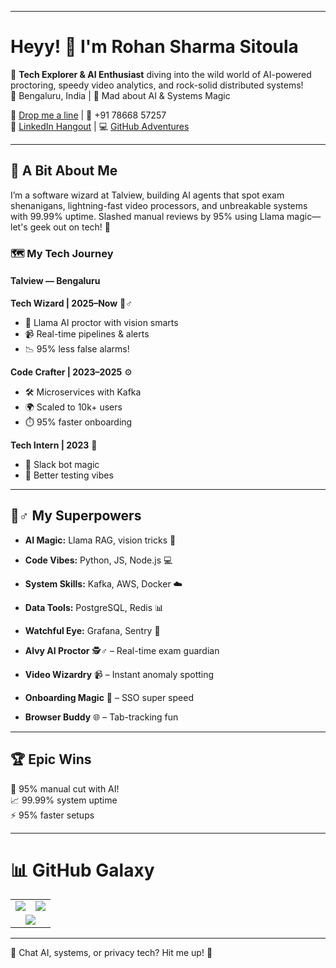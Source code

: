 ***

# Heyy! 👋 I'm Rohan Sharma Sitoula

🌟 **Tech Explorer & AI Enthusiast** diving into the wild world of AI-powered proctoring, speedy video analytics, and rock-solid distributed systems!  
📍 Bengaluru, India | 🧠 Mad about AI & Systems Magic

📧 [Drop me a line](mailto:sitoularohansharma@gmail.com) | 📱 +91 78668 57257  
💼 [LinkedIn Hangout](https://linkedin.com/in/rohan-sharma-sitoula) | 💻 [GitHub Adventures](https://github.com/rohansharmasitoula)

***

## 🌈 A Bit About Me  
I’m a software wizard at Talview, building AI agents that spot exam shenanigans, lightning-fast video processors, and unbreakable systems with 99.99% uptime. Slashed manual reviews by 95% using Llama magic—let's geek out on tech! 🚀  

### 🗺️ My Tech Journey  
#### Talview — Bengaluru  
**Tech Wizard | 2025–Now** 🧙♂️  
- 🦙 Llama AI proctor with vision smarts  
- 📹 Real-time pipelines & alerts  
- 📉 95% less false alarms!  

**Code Crafter | 2023–2025** ⚙️  
- 🛠️ Microservices with Kafka  
- 🌍 Scaled to 10k+ users  
- ⏱️ 95% faster onboarding  

**Tech Intern | 2023** 🌱  
- 🤖 Slack bot magic  
- 🧪 Better testing vibes  

***

## 🦸♂️ My Superpowers  
- **AI Magic:** Llama RAG, vision tricks 🧠  
- **Code Vibes:** Python, JS, Node.js 💻  
- **System Skills:** Kafka, AWS, Docker ☁️  
- **Data Tools:** PostgreSQL, Redis 📊  
- **Watchful Eye:** Grafana, Sentry 👀  


- **Alvy AI Proctor** 🕵️♂️ – Real-time exam guardian  
- **Video Wizardry** 📹 – Instant anomaly spotting  
- **Onboarding Magic** 🔧 – SSO super speed  
- **Browser Buddy** 🌐 – Tab-tracking fun  

***

## 🏆 Epic Wins  
🚀 95% manual cut with AI!  
📈 99.99% system uptime  
⚡ 95% faster setups  

*** 
# 📊 GitHub Galaxy  

<table>
  <tr>
    <td>
      <img src="https://github-readme-stats.vercel.app/api?username=rohansharmasitoula&theme=graywhite&show_icons=true&hide_border=false&count_private=true" />
    </td>
    <td>
      <img src="https://github-readme-streak-stats.herokuapp.com/?user=rohansharmasitoula&theme=graywhite&hide_border=false" />
    </td>
  </tr>
  <tr>
    <td colspan="2" align="center">
      <img src="https://github-readme-stats.vercel.app/api/top-langs/?username=rohansharmasitoula&theme=graywhite&show_icons=true&hide_border=false&layout=compact" />
    </td>
  </tr>
</table>

---

💬 Chat AI, systems, or privacy tech? Hit me up! 🌟

